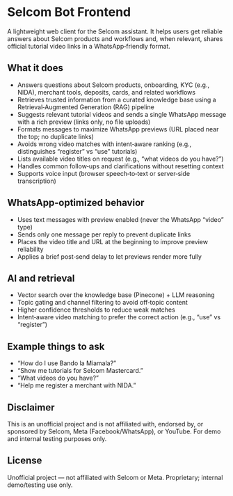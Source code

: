 # Selcom Bot Frontend

A lightweight web client for the Selcom assistant. It helps users get reliable answers about Selcom products and workflows and, when relevant, shares official tutorial video links in a WhatsApp‑friendly format.

## What it does
- Answers questions about Selcom products, onboarding, KYC (e.g., NIDA), merchant tools, deposits, cards, and related workflows
- Retrieves trusted information from a curated knowledge base using a Retrieval‑Augmented Generation (RAG) pipeline
- Suggests relevant tutorial videos and sends a single WhatsApp message with a rich preview (links only, no file uploads)
- Formats messages to maximize WhatsApp previews (URL placed near the top; no duplicate links)
- Avoids wrong video matches with intent‑aware ranking (e.g., distinguishes “register” vs “use” tutorials)
- Lists available video titles on request (e.g., “what videos do you have?”)
- Handles common follow‑ups and clarifications without resetting context
- Supports voice input (browser speech‑to‑text or server‑side transcription)

## WhatsApp‑optimized behavior
- Uses text messages with preview enabled (never the WhatsApp “video” type)
- Sends only one message per reply to prevent duplicate links
- Places the video title and URL at the beginning to improve preview reliability
- Applies a brief post‑send delay to let previews render more fully

## AI and retrieval
- Vector search over the knowledge base (Pinecone) + LLM reasoning
- Topic gating and channel filtering to avoid off‑topic content
- Higher confidence thresholds to reduce weak matches
- Intent‑aware video matching to prefer the correct action (e.g., “use” vs “register”)

## Example things to ask
- “How do I use Bando la Miamala?”
- “Show me tutorials for Selcom Mastercard.”
- “What videos do you have?”
- “Help me register a merchant with NIDA.”

## Disclaimer
This is an unofficial project and is not affiliated with, endorsed by, or sponsored by Selcom, Meta (Facebook/WhatsApp), or YouTube. For demo and internal testing purposes only.

## License
Unofficial project — not affiliated with Selcom or Meta. Proprietary; internal demo/testing use only.